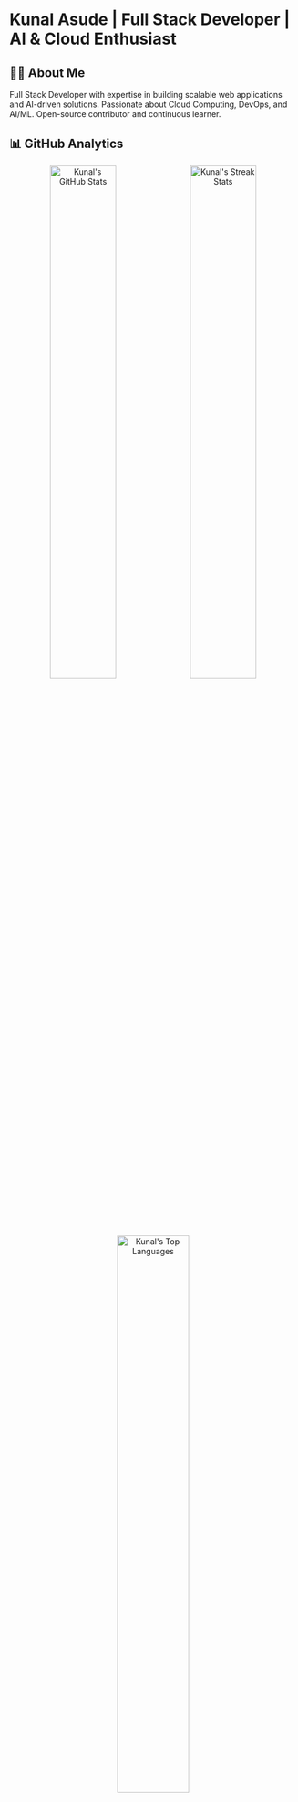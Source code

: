 # Kunal Asude | Full Stack Developer | AI & Cloud Enthusiast

## 👨‍💻 About Me
Full Stack Developer with expertise in building scalable web applications and AI-driven solutions. Passionate about Cloud Computing, DevOps, and AI/ML. Open-source contributor and continuous learner.

## 📊 GitHub Analytics
<div align="center">
  <img src="https://github-readme-stats.vercel.app/api?username=KunalAsude&show_icons=true&theme=github_dark&count_private=true&icon_color=f9826c&title_color=f9826c&bg_color=0d1117&hide_border=true" width="48%" alt="Kunal's GitHub Stats">
  <img src="https://github-readme-streak-stats.herokuapp.com/?user=KunalAsude&theme=github-dark-blue&hide_border=true&background=0d1117&stroke=f9826c&ring=f9826c&fire=f9826c&currStreakNum=f9826c&sideNums=f9826c&currStreakLabel=f9826c&sideLabels=f9826c&dates=808080" width="48%" alt="Kunal's Streak Stats">
</div>

<div align="center">
  <img src="https://github-readme-stats.vercel.app/api/top-langs/?username=KunalAsude&layout=compact&theme=github_dark&hide_border=true&bg_color=0d1117&title_color=f9826c" width="50%" alt="Kunal's Top Languages">
</div>

<!-- Simplified contribution section -->
<div align="center">
  <img src="https://github-profile-summary-cards.vercel.app/api/cards/profile-details?username=KunalAsude&theme=github_dark" width="80%" alt="Contribution Graph">
</div>

## 🛠️ Tech Stack

### Programming Languages
<div style="display: flex; gap: 10px;">
  <img src="https://img.shields.io/badge/JavaScript-F7DF1E?style=for-the-badge&logo=javascript&logoColor=black" alt="JavaScript">
  <img src="https://img.shields.io/badge/TypeScript-3178C6?style=for-the-badge&logo=typescript&logoColor=white" alt="TypeScript">
  <img src="https://img.shields.io/badge/Python-3776AB?style=for-the-badge&logo=python&logoColor=white" alt="Python">
  <img src="https://img.shields.io/badge/HTML5-E34F26?style=for-the-badge&logo=html5&logoColor=white" alt="HTML5">
  <img src="https://img.shields.io/badge/CSS3-1572B6?style=for-the-badge&logo=css3&logoColor=white" alt="CSS3">
</div>

### Frameworks & Libraries
<div style="display: flex; gap: 10px;">
  <img src="https://img.shields.io/badge/React-61DAFB?style=for-the-badge&logo=react&logoColor=black" alt="React">
  <img src="https://img.shields.io/badge/Node.js-339933?style=for-the-badge&logo=nodedotjs&logoColor=white" alt="Node.js">
  <img src="https://img.shields.io/badge/Express.js-000000?style=for-the-badge&logo=express&logoColor=white" alt="Express.js">
  <img src="https://img.shields.io/badge/Next.js-000000?style=for-the-badge&logo=nextdotjs&logoColor=white" alt="Next.js">
  <img src="https://img.shields.io/badge/TailwindCSS-06B6D4?style=for-the-badge&logo=tailwindcss&logoColor=white" alt="TailwindCSS">
</div>

### Databases & Cloud
<div style="display: flex; gap: 10px;">
  <img src="https://img.shields.io/badge/MongoDB-47A248?style=for-the-badge&logo=mongodb&logoColor=white" alt="MongoDB">
  <img src="https://img.shields.io/badge/PostgreSQL-336791?style=for-the-badge&logo=postgresql&logoColor=white" alt="PostgreSQL">
  <img src="https://img.shields.io/badge/AWS-232F3E?style=for-the-badge&logo=amazon-aws&logoColor=white" alt="AWS">
  <img src="https://img.shields.io/badge/Firebase-FFCA28?style=for-the-badge&logo=firebase&logoColor=black" alt="Firebase">
  <img src="https://img.shields.io/badge/Vercel-000000?style=for-the-badge&logo=vercel&logoColor=white" alt="Vercel">
</div>

### DevOps & Tools
<div style="display: flex; gap: 10px;">
  <img src="https://img.shields.io/badge/Git-F05032?style=for-the-badge&logo=git&logoColor=white" alt="Git">
  <img src="https://img.shields.io/badge/Docker-2496ED?style=for-the-badge&logo=docker&logoColor=white" alt="Docker">
  <img src="https://img.shields.io/badge/GitHub_Actions-2088FF?style=for-the-badge&logo=github-actions&logoColor=white" alt="GitHub Actions">
  <img src="https://img.shields.io/badge/NPM-CB3837?style=for-the-badge&logo=npm&logoColor=white" alt="NPM">
  <img src="https://img.shields.io/badge/Postman-FF6C37?style=for-the-badge&logo=postman&logoColor=white" alt="Postman">
</div>

## 📌 Featured Projects
<div align="center">
  <a href="https://github.com/KunalAsude/project-1">
    <img src="https://github-readme-stats.vercel.app/api/pin/?username=KunalAsude&repo=project-1&theme=github_dark&hide_border=true&bg_color=0d1117&title_color=f9826c&icon_color=f9826c" width="48%" />
  </a>
  <a href="https://github.com/KunalAsude/project-2">
    <img src="https://github-readme-stats.vercel.app/api/pin/?username=KunalAsude&repo=project-2&theme=github_dark&hide_border=true&bg_color=0d1117&title_color=f9826c&icon_color=f9826c" width="48%" />
  </a>
</div>

## 📫 Connect With Me
<div align="center">
  <a href="https://www.linkedin.com/in/kunalasude">
    <img src="https://img.shields.io/badge/LinkedIn-0A66C2?style=for-the-badge&logo=linkedin&logoColor=white" alt="LinkedIn">
  </a>
  <a href="https://twitter.com/KunalAsude">
    <img src="https://img.shields.io/badge/Twitter-1DA1F2?style=for-the-badge&logo=twitter&logoColor=white" alt="Twitter">
  </a>
  <a href="https://kunalasude.dev">
    <img src="https://img.shields.io/badge/Portfolio-000000?style=for-the-badge&logo=vercel&logoColor=white" alt="Portfolio">
  </a>
  <a href="mailto:contact@kunalasude.dev">
    <img src="https://img.shields.io/badge/Email-D14836?style=for-the-badge&logo=gmail&logoColor=white" alt="Email">
  </a>
</div>

---

<div align="center">
  <img src="https://komarev.com/ghpvc/?username=KunalAsude&style=for-the-badge&color=blue" alt="Profile Views">
</div>

